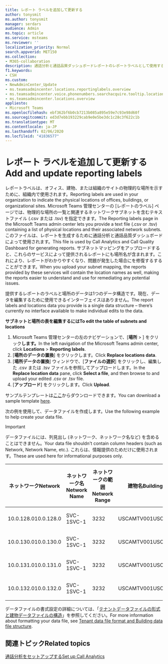 ```yaml
---
title: レポート ラベルを追加して更新する
author: tonysmit
ms.author: tonysmit
manager: serdars
audience: Admin
ms.topic: article
ms.service: msteams
ms.reviewer: ''
localization_priority: Normal
search.appverid: MET150
ms.collection:
- M365-collaboration
description: 通話分析と通話品質ダッシュボードレポートのレポートラベルとして使用する、物理的な場所と関連するサブネットの一覧が含まれているテキストファイルをアップロードする方法について説明します。
f1.keywords:
- CSH
ms.custom:
- NewAdminCenter_Update
- ms.teamsadmincenter.locations.reportinglabels.overview
- ms.teamsadmincenter.voice.phonenumbers.searchacquire.tooltip.location
- ms.teamsadmincenter.locations.overview
appliesto:
- Microsoft Teams
ms.openlocfilehash: ebf362bf6b0cb7213b085a895e59e7c93e98d60f
ms.sourcegitcommit: ed3d7ebb193229cab9e0e5be3dc1c28c3f622c1b
ms.translationtype: MT
ms.contentlocale: ja-JP
ms.lasthandoff: 02/06/2020
ms.locfileid: "41836577"
---
```

<a name="add-and-update-reporting-labels"></a><span data-ttu-id="764a2-103">レポート ラベルを追加して更新する</span><span class="sxs-lookup"><span data-stu-id="764a2-103">Add and update reporting labels</span></span>
============================

<span data-ttu-id="764a2-104">レポートラベルは、オフィス、建物、または組織のサイトの物理的な場所を示すために、組織内で使用されます。</span><span class="sxs-lookup"><span data-stu-id="764a2-104">Reporting labels are used in your organization to indicate the physical locations of offices, buildings, or organizational sites.</span></span> <span data-ttu-id="764a2-105">Microsoft Teams 管理センターの [レポートのラベル] ページでは、物理的な場所の一覧と関連するネットワークサブネットを含むテキストファイル (.csv または .tsv) を指定できます。</span><span class="sxs-lookup"><span data-stu-id="764a2-105">The Reporting labels page in the Microsoft Teams admin center lets you provide a text file (.csv or .tsv) containing a list of physical locations and their associated network subnets.</span></span> <span data-ttu-id="764a2-106">このファイルは、レポートを生成するために通話分析と通話品質ダッシュボードによって使用されます。</span><span class="sxs-lookup"><span data-stu-id="764a2-106">This file is used by Call Analytics and Call Quality Dashboard for generating reports.</span></span> <span data-ttu-id="764a2-107">サブネットマッピングをアップロードすると、これらのサービスによって提供されるレポートにも場所名が含まれます。これにより、レポートがわかりやすくなり、問題が発生した場合にを修復するすることができます。</span><span class="sxs-lookup"><span data-stu-id="764a2-107">When you upload your subnet mapping, the reports provided by these services will contain the location names as well, making the reports easier to understand and use for remediating any potential issues.</span></span>

<span data-ttu-id="764a2-108">提供するレポートのラベルと場所のデータは1つのデータ構造です。現在、データを編集するために使用できるインターフェイスはありません。</span><span class="sxs-lookup"><span data-stu-id="764a2-108">The report labels and locations data you provide is a single data structure – there’s currently no interface available to make individual edits to the data.</span></span>

<span data-ttu-id="764a2-109">**サブネットと場所の表を編集するには**</span><span class="sxs-lookup"><span data-stu-id="764a2-109">**To edit the table of subnets and locations**</span></span>

1. <span data-ttu-id="764a2-110">Microsoft Teams 管理センターの左のナビゲーションで、[**場所** > ] をクリック**します。**</span><span class="sxs-lookup"><span data-stu-id="764a2-110">In the left navigation of the Microsoft Teams admin center, click **Locations** > **Reporting labels**.</span></span>
2. <span data-ttu-id="764a2-111">[**場所のデータの置換**] をクリックします。</span><span class="sxs-lookup"><span data-stu-id="764a2-111">Click **Replace locations data**.</span></span>
3. <span data-ttu-id="764a2-112">[**場所データの置換**] ウィンドウで、[**ファイルの選択**] をクリックし、編集した .csv または .tsv ファイルを参照してアップロードします。</span><span class="sxs-lookup"><span data-stu-id="764a2-112">In the **Replace location data** pane, click **Select a file**, and then browse to and upload your edited .csv or .tsv file.</span></span>
4. <span data-ttu-id="764a2-113">[**アップロード**] をクリックします。</span><span class="sxs-lookup"><span data-stu-id="764a2-113">Click **Upload**.</span></span>

<span data-ttu-id="764a2-114">サンプルテンプレートは[ここ](https://github.com/MicrosoftDocs/OfficeDocs-SkypeForBusiness/blob/live/Teams/downloads/locations-template.zip?raw=true)からダウンロードできます。</span><span class="sxs-lookup"><span data-stu-id="764a2-114">You can download a sample template [here](https://github.com/MicrosoftDocs/OfficeDocs-SkypeForBusiness/blob/live/Teams/downloads/locations-template.zip?raw=true).</span></span>

<span data-ttu-id="764a2-115">次の例を使用して、データファイルを作成します。</span><span class="sxs-lookup"><span data-stu-id="764a2-115">Use the following example to help create your data file.</span></span>

> [!IMPORTANT]
> <span data-ttu-id="764a2-116">データファイルには、列見出し (ネットワーク、ネットワーク名など) を含めることはできません。</span><span class="sxs-lookup"><span data-stu-id="764a2-116">Your data file shouldn't contain column headers (such as Network, Network Name, etc.).</span></span> <span data-ttu-id="764a2-117">これらは、情報提供のためだけに使用されます。</span><span class="sxs-lookup"><span data-stu-id="764a2-117">These are used here for informational purposes only.</span></span> <br>

|<span data-ttu-id="764a2-118">ネットワーク</span><span class="sxs-lookup"><span data-stu-id="764a2-118">Network</span></span>|<span data-ttu-id="764a2-119">ネットワーク名</span><span class="sxs-lookup"><span data-stu-id="764a2-119">Network Name</span></span>|<span data-ttu-id="764a2-120">ネットワークの範囲</span><span class="sxs-lookup"><span data-stu-id="764a2-120">Network Range</span></span>|<span data-ttu-id="764a2-121">建物名</span><span class="sxs-lookup"><span data-stu-id="764a2-121">Building Name</span></span>|<span data-ttu-id="764a2-122">所有権の種類</span><span class="sxs-lookup"><span data-stu-id="764a2-122">Ownership Type</span></span>|<span data-ttu-id="764a2-123">建物の種類</span><span class="sxs-lookup"><span data-stu-id="764a2-123">Building Type</span></span>|<span data-ttu-id="764a2-124">Office の種類の作成</span><span class="sxs-lookup"><span data-stu-id="764a2-124">Building Office Type</span></span>|<span data-ttu-id="764a2-125">市区町村</span><span class="sxs-lookup"><span data-stu-id="764a2-125">City</span></span>|<span data-ttu-id="764a2-126">郵便番号</span><span class="sxs-lookup"><span data-stu-id="764a2-126">Zip Code</span></span>|<span data-ttu-id="764a2-127">居住</span><span class="sxs-lookup"><span data-stu-id="764a2-127">Country</span></span>|<span data-ttu-id="764a2-128">都道府県</span><span class="sxs-lookup"><span data-stu-id="764a2-128">State</span></span>|<span data-ttu-id="764a2-129">Region</span><span class="sxs-lookup"><span data-stu-id="764a2-129">Region</span></span>|<span data-ttu-id="764a2-130">企業内</span><span class="sxs-lookup"><span data-stu-id="764a2-130">Inside Corp</span></span>|<span data-ttu-id="764a2-131">簡易ルート</span><span class="sxs-lookup"><span data-stu-id="764a2-131">Express Route</span></span>|
|-|-|-|-|-|-|-|-|-|-|-|-|-|-|
|<span data-ttu-id="764a2-132">10.0.128.0</span><span class="sxs-lookup"><span data-stu-id="764a2-132">10.0.128.0</span></span> |<span data-ttu-id="764a2-133">SVC-1</span><span class="sxs-lookup"><span data-stu-id="764a2-133">SVC-1</span></span>|<span data-ttu-id="764a2-134">32</span><span class="sxs-lookup"><span data-stu-id="764a2-134">32</span></span>|<span data-ttu-id="764a2-135">USCAMTV001</span><span class="sxs-lookup"><span data-stu-id="764a2-135">USCAMTV001</span></span>|<span data-ttu-id="764a2-136">Contoso&F</span><span class="sxs-lookup"><span data-stu-id="764a2-136">Contoso Leased RE&F</span></span>|<span data-ttu-id="764a2-137">Office</span><span class="sxs-lookup"><span data-stu-id="764a2-137">Office</span></span>|<span data-ttu-id="764a2-138">&F</span><span class="sxs-lookup"><span data-stu-id="764a2-138">RE&F</span></span>|<span data-ttu-id="764a2-139">山地表示</span><span class="sxs-lookup"><span data-stu-id="764a2-139">Mountain View</span></span>|<span data-ttu-id="764a2-140">94043</span><span class="sxs-lookup"><span data-stu-id="764a2-140">94043</span></span>|<span data-ttu-id="764a2-141">プロセッサー</span><span class="sxs-lookup"><span data-stu-id="764a2-141">US</span></span>|<span data-ttu-id="764a2-142">FR-CA</span><span class="sxs-lookup"><span data-stu-id="764a2-142">CA</span></span>|<span data-ttu-id="764a2-143">プロセッサー</span><span class="sxs-lookup"><span data-stu-id="764a2-143">US</span></span>|<span data-ttu-id="764a2-144">1</span><span class="sxs-lookup"><span data-stu-id="764a2-144">1</span></span>|<span data-ttu-id="764a2-145">1</span><span class="sxs-lookup"><span data-stu-id="764a2-145">1</span></span>|
|<span data-ttu-id="764a2-146">10.0.130.0</span><span class="sxs-lookup"><span data-stu-id="764a2-146">10.0.130.0</span></span> |<span data-ttu-id="764a2-147">SVC-1</span><span class="sxs-lookup"><span data-stu-id="764a2-147">SVC-1</span></span>|<span data-ttu-id="764a2-148">32</span><span class="sxs-lookup"><span data-stu-id="764a2-148">32</span></span>|<span data-ttu-id="764a2-149">USCAMTV001</span><span class="sxs-lookup"><span data-stu-id="764a2-149">USCAMTV001</span></span>|<span data-ttu-id="764a2-150">Contoso&F</span><span class="sxs-lookup"><span data-stu-id="764a2-150">Contoso Leased RE&F</span></span>|<span data-ttu-id="764a2-151">Office</span><span class="sxs-lookup"><span data-stu-id="764a2-151">Office</span></span>|<span data-ttu-id="764a2-152">&F</span><span class="sxs-lookup"><span data-stu-id="764a2-152">RE&F</span></span>|<span data-ttu-id="764a2-153">山地表示</span><span class="sxs-lookup"><span data-stu-id="764a2-153">Mountain View</span></span>|<span data-ttu-id="764a2-154">94043</span><span class="sxs-lookup"><span data-stu-id="764a2-154">94043</span></span>|<span data-ttu-id="764a2-155">プロセッサー</span><span class="sxs-lookup"><span data-stu-id="764a2-155">US</span></span>|<span data-ttu-id="764a2-156">FR-CA</span><span class="sxs-lookup"><span data-stu-id="764a2-156">CA</span></span>|<span data-ttu-id="764a2-157">プロセッサー</span><span class="sxs-lookup"><span data-stu-id="764a2-157">US</span></span>|<span data-ttu-id="764a2-158">1</span><span class="sxs-lookup"><span data-stu-id="764a2-158">1</span></span>|<span data-ttu-id="764a2-159">1</span><span class="sxs-lookup"><span data-stu-id="764a2-159">1</span></span>|
|<span data-ttu-id="764a2-160">10.0.131.0</span><span class="sxs-lookup"><span data-stu-id="764a2-160">10.0.131.0</span></span> |<span data-ttu-id="764a2-161">SVC-1</span><span class="sxs-lookup"><span data-stu-id="764a2-161">SVC-1</span></span>|<span data-ttu-id="764a2-162">32</span><span class="sxs-lookup"><span data-stu-id="764a2-162">32</span></span>|<span data-ttu-id="764a2-163">USCAMTV001</span><span class="sxs-lookup"><span data-stu-id="764a2-163">USCAMTV001</span></span>|<span data-ttu-id="764a2-164">Contoso&F</span><span class="sxs-lookup"><span data-stu-id="764a2-164">Contoso Leased RE&F</span></span>|<span data-ttu-id="764a2-165">Office</span><span class="sxs-lookup"><span data-stu-id="764a2-165">Office</span></span>|<span data-ttu-id="764a2-166">&F</span><span class="sxs-lookup"><span data-stu-id="764a2-166">RE&F</span></span>|<span data-ttu-id="764a2-167">山地表示</span><span class="sxs-lookup"><span data-stu-id="764a2-167">Mountain View</span></span>|<span data-ttu-id="764a2-168">94043</span><span class="sxs-lookup"><span data-stu-id="764a2-168">94043</span></span>|<span data-ttu-id="764a2-169">プロセッサー</span><span class="sxs-lookup"><span data-stu-id="764a2-169">US</span></span>|<span data-ttu-id="764a2-170">FR-CA</span><span class="sxs-lookup"><span data-stu-id="764a2-170">CA</span></span>|<span data-ttu-id="764a2-171">プロセッサー</span><span class="sxs-lookup"><span data-stu-id="764a2-171">US</span></span>|<span data-ttu-id="764a2-172">1</span><span class="sxs-lookup"><span data-stu-id="764a2-172">1</span></span>|<span data-ttu-id="764a2-173">1</span><span class="sxs-lookup"><span data-stu-id="764a2-173">1</span></span>|
|<span data-ttu-id="764a2-174">10.0.132.0</span><span class="sxs-lookup"><span data-stu-id="764a2-174">10.0.132.0</span></span> |<span data-ttu-id="764a2-175">SVC-1</span><span class="sxs-lookup"><span data-stu-id="764a2-175">SVC-1</span></span>|<span data-ttu-id="764a2-176">32</span><span class="sxs-lookup"><span data-stu-id="764a2-176">32</span></span>|<span data-ttu-id="764a2-177">USCAMTV001</span><span class="sxs-lookup"><span data-stu-id="764a2-177">USCAMTV001</span></span>|<span data-ttu-id="764a2-178">Contoso&F</span><span class="sxs-lookup"><span data-stu-id="764a2-178">Contoso Leased RE&F</span></span>|<span data-ttu-id="764a2-179">Office</span><span class="sxs-lookup"><span data-stu-id="764a2-179">Office</span></span>|<span data-ttu-id="764a2-180">&F</span><span class="sxs-lookup"><span data-stu-id="764a2-180">RE&F</span></span>|<span data-ttu-id="764a2-181">山地表示</span><span class="sxs-lookup"><span data-stu-id="764a2-181">Mountain View</span></span>|<span data-ttu-id="764a2-182">94043</span><span class="sxs-lookup"><span data-stu-id="764a2-182">94043</span></span>|<span data-ttu-id="764a2-183">プロセッサー</span><span class="sxs-lookup"><span data-stu-id="764a2-183">US</span></span>|<span data-ttu-id="764a2-184">FR-CA</span><span class="sxs-lookup"><span data-stu-id="764a2-184">CA</span></span>|<span data-ttu-id="764a2-185">プロセッサー</span><span class="sxs-lookup"><span data-stu-id="764a2-185">US</span></span>|<span data-ttu-id="764a2-186">1</span><span class="sxs-lookup"><span data-stu-id="764a2-186">1</span></span>|<span data-ttu-id="764a2-187">1</span><span class="sxs-lookup"><span data-stu-id="764a2-187">1</span></span>|

<span data-ttu-id="764a2-188">データファイルの書式設定の詳細については、「[テナントデータファイルの形式と建物データファイルの構造](turning-on-and-using-call-quality-dashboard.md#tenant-data-file-format-and-structure)」を参照してください。</span><span class="sxs-lookup"><span data-stu-id="764a2-188">For more information about formatting your data file, see [Tenant data file format and Building data file structure](turning-on-and-using-call-quality-dashboard.md#tenant-data-file-format-and-structure).</span></span>

## <a name="related-topics"></a><span data-ttu-id="764a2-189">関連トピック</span><span class="sxs-lookup"><span data-stu-id="764a2-189">Related topics</span></span>

[<span data-ttu-id="764a2-190">通話分析をセットアップする</span><span class="sxs-lookup"><span data-stu-id="764a2-190">Set up Call Analytics</span></span>](set-up-call-analytics.md)

